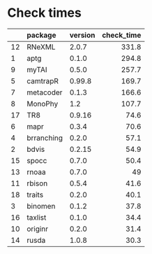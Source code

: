 # Check times

|   |package    |version | check_time|
|:--|:----------|:-------|----------:|
|12 |RNeXML     |2.0.7   |      331.8|
|1  |aptg       |0.1.0   |      294.8|
|9  |myTAI      |0.5.0   |      257.7|
|5  |camtrapR   |0.99.8  |      169.7|
|7  |metacoder  |0.1.3   |      166.6|
|8  |MonoPhy    |1.2     |      107.7|
|17 |TR8        |0.9.16  |       74.6|
|6  |mapr       |0.3.4   |       70.6|
|4  |brranching |0.2.0   |       57.1|
|2  |bdvis      |0.2.15  |       54.9|
|15 |spocc      |0.7.0   |       50.4|
|13 |rnoaa      |0.7.0   |         49|
|11 |rbison     |0.5.4   |       41.6|
|18 |traits     |0.2.0   |       40.1|
|3  |binomen    |0.1.2   |       37.8|
|16 |taxlist    |0.1.0   |       34.4|
|10 |originr    |0.2.0   |       31.4|
|14 |rusda      |1.0.8   |       30.3|


